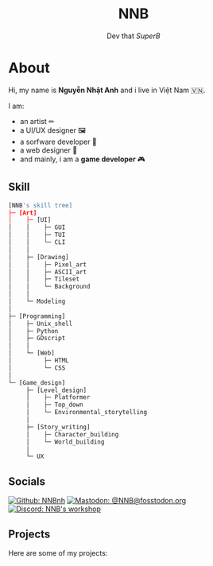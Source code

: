 <h1 align="center"><b>NNB</b></h1>
<p align="center">Dev that <i>SuperB</i></p>

# About
Hi, my name is **Nguyễn Nhật Anh** and i live in Việt Nam 🇻🇳.

I am:
- an artist ✏
- a UI/UX designer 🖼
- a sorfware developer 💾
- a web designer 📕
- and mainly, i am a **game developer** 🎮

## Skill
```python
[NNB's skill tree]
├─ [Art]
│    ├─ [UI]
│    │    ├─ GUI
│    │    ├─ TUI
│    │    └─ CLI
│    │
│    ├─ [Drawing]
│    │    ├─ Pixel_art
│    │    ├─ ASCII_art
│    │    ├─ Tileset
│    │    └─ Background
│    │
│    └─ Modeling
│
├─ [Programming]
│    ├─ Unix_shell
│    ├─ Python
│    ├─ GDscript
│    │
│    └─ [Web]
│         ├─ HTML
│         └─ CSS
│
└─ [Game_design]
     ├─ [Level_design]
     │    ├─ Platformer
     │    ├─ Top_down
     │    └─ Environmental_storytelling
     │
     ├─ [Story_writing]
     │    ├─ Character_building
     │    └─ World_building
     │
     └─ UX
```

## Socials
[![Github: NNBnh](https://img.shields.io/github/followers/NNBnh?color=%2324292E&label=github%20NNBnh&logo=github&logoColor=%23FFFFFF&style=for-the-badge)](https://github.com/NNBnh)
[![Mastodon: @NNB@fosstodon.org](https://img.shields.io/mastodon/follow/255593?color=%233088D4&domain=https%3A%2F%2Ffosstodon.org&label=mastodon%20%40NNB%20%40fosstodon.org&logo=mastodon&logoColor=%23FFFFFF&style=for-the-badge)](https://fosstodon.org/web/accounts/255593)
[![Discord: NNB's workshop](https://img.shields.io/discord/740843363343007754?color=%236E84D2&label=discord%20NNB%27s%20workshop&logo=discord&logoColor=%23FFFFFF&style=for-the-badge)](https://discord.gg/vJ22XK)

## Projects
Here are some of my projects:
